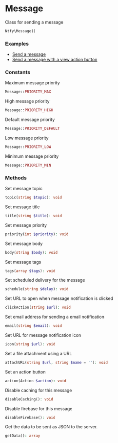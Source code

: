 # Message

Class for sending a message

```PHP
Ntfy\Message()
```

### Examples

- [Send a message](../../examples/send-message.php)
- [Send a message with a view action button](../../examples/send-message-with-view-action.php)

### Constants

Maximum message priority

```PHP
Message::PRIORITY_MAX
```

High message priority

```PHP
Message::PRIORITY_HIGH
```

Default message priority

```PHP
Message::PRIORITY_DEFAULT
```

Low message priority

```PHP
Message::PRIORITY_LOW
```

Minimum message priority

```PHP
Message::PRIORITY_MIN
```

### Methods

Set message topic

```PHP
topic(string $topic): void
```

Set message title

```PHP
title(string $title): void
```

Set message priority

```PHP
priority(int $priority): void
```

Set message body

```PHP
body(string $body): void
```

Set message tags

```PHP
tags(array $tags): void
```

Set scheduled delivery for the message

```PHP
schedule(string $delay): void
```

Set URL to open when message notification is clicked

```PHP
clickAction(string $url): void
```

Set email address for sending a email notification

```PHP
email(string $email): void
```

Set URL for message notification icon

```PHP
icon(string $url): void
```

Set a file attachment using a URL

```PHP
attachURL(string $url, string $name = ''): void
```

Set an action button

```PHP
action(Action $action): void
```

Disable caching for this message

```PHP
disableCaching(): void
```

Disable firebase for this message

```PHP
disableFirebase(): void
```

Get the data to be sent as JSON to the server.

```PHP
getData(): array
```

